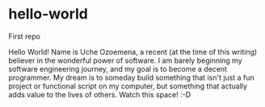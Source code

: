 # hello-world
First repo

Hello World!
Name is Uche Ozoemena, a recent (at the time of this writing) believer in the wonderful power of software. I am barely beginning my software engineering journey, and my goal is to become a decent programmer. My dream is to someday build something that isn't just a fun project or functional script on my computer, but something that actually adds value to the lives of others. Watch this space! :-D

